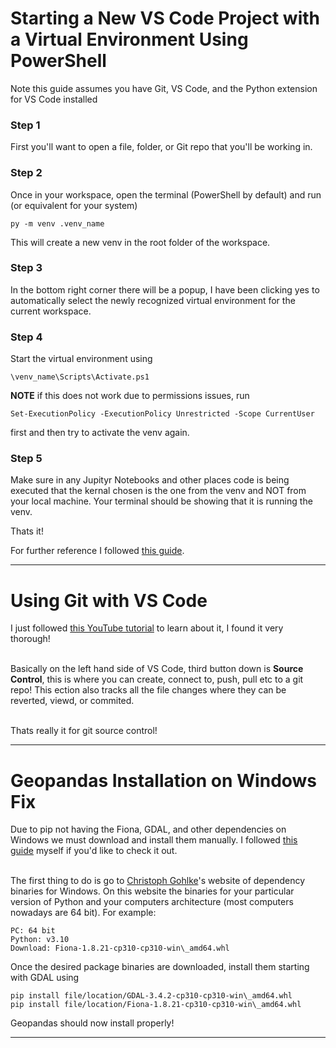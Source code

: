 <h1>Starting a New VS Code Project with a Virtual Environment Using PowerShell
</h1>Note this guide assumes you have Git, VS Code, and the Python extension for VS Code installed
<h3>Step 1
</h3>First you'll want to open a file, folder, or Git repo that you'll be working in.
<h3>Step 2
</h3>Once in your workspace, open the terminal (PowerShell by default) and run (or equivalent for your system)

```
py -m venv .venv_name
```

This will create a new venv in the root folder of the workspace.
<h3>Step 3
</h3>In the bottom right corner there will be a popup, I have been clicking yes to automatically select the newly recognized virtual environment for the current workspace.
<h3>Step 4
</h3>Start the virtual environment using

```
\venv_name\Scripts\Activate.ps1
```

**NOTE** if this does not work due to permissions issues, run

```
Set-ExecutionPolicy -ExecutionPolicy Unrestricted -Scope CurrentUser
```

first and then try to activate the venv again.
<h3>Step 5
</h3>Make sure in any Jupityr Notebooks and other places code is being executed that the kernal chosen is the one from the venv and NOT from your local machine.
Your terminal should be showing that it is running the venv.

Thats it!

For further reference I followed <a href="https://dev.to/aka_anoop/enabling-virtualenv-in-windows-powershell-ka3" target="_blank">this guide</a>.

- - -
<h1>Using Git with VS Code</h1>
I just followed <a href="https://www.youtube.com/watch?v=F2DBSH2VoHQ" target="_blank">this YouTube tutorial</a> to learn about it, I found it very thorough!<br><br>

Basically on the left hand side of VS Code, third button down is **Source Control**, this is where you can create, connect to, push, pull etc to a git repo! This ection also tracks all the file changes where they can be reverted, viewd, or commited. <br><br>

Thats really it for git source control!
- - - 

<h1>Geopandas Installation on Windows Fix
</h1>Due to pip not having the Fiona, GDAL, and other dependencies on Windows we must download and install them manually. I followed <a href="https://iotespresso.com/how-to-install-geopandas-on-windows/" target="_blank">this guide</a> myself if you'd like to check it out.<br><br>

The first thing to do is go to <a href="https://www.lfd.uci.edu/~gohlke/pythonlibs/" target="_blank">Christoph Gohlke</a>'s website of dependency binaries for Windows. On this website the binaries for your particular version of Python and your computers architecture (most computers nowadays are 64 bit).
For example:

```
PC: 64 bit
Python: v3.10
Download: Fiona-1.8.21-cp310-cp310-win\_amd64.whl
```

Once the desired package binaries are downloaded, install them starting with GDAL using

```
pip install file/location/GDAL-3.4.2-cp310-cp310-win\_amd64.whl
pip install file/location/Fiona-1.8.21-cp310-cp310-win\_amd64.whl
```

Geopandas should now install properly!

- - -
